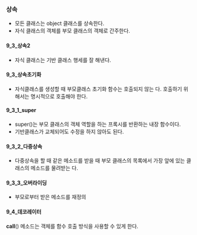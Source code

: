 ### 상속

* 모든 클래스는 object 클래스를 상속한다.
* 자식 클래스의 객체를 부모 클래스의 객체로 간주한다.

#### 9_3_상속2

* 자식 클래스는 기반 클래스 행세를 잘 해낸다. 

#### 9_3_상속초기화

* 자식클래스를 생성할 때 부모클래스 초기화 함수는 호출되지 않는 다. 호출하기 위해서는 명시적으로 호출해야 한다.


#### 9_3_1_super

* super()는 부모 클래스의 객체 역할을 하는 프록시를 반환하는 내장 함수이다.
* 기반클래스가 교체되어도 수정을 하지 않아도 된다.


#### 9_3_2_다중상속

* 다중상속을 할 때 같은 메소드를 받을 때 부모 클래스의 목록에서 가장 앞에 있는 클래스의 메소드를 물려받는 다.

#### 9_3_3_오버라이딩

* 부모로부터 받은 메소드를 재정의

#### 9_4_데코레이터

__call__() 메소드는 객체를 함수 호출 방식을 사용할 수 있게 한다.